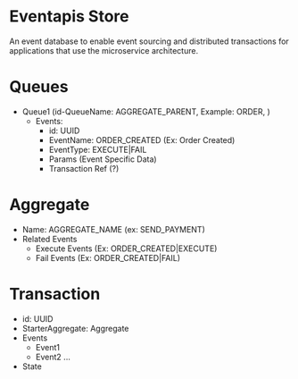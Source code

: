 # Eventapis Store
An event database to enable event sourcing and distributed transactions for applications that use the microservice architecture.

# Queues
* Queue1 (id-QueueName: AGGREGATE_PARENT, Example: ORDER,   )
    * Events: 
        * id: UUID
        * EventName: ORDER_CREATED (Ex: Order Created) 
        * EventType: EXECUTE|FAIL
        * Params (Event Specific Data)
        * Transaction Ref (?)
        
        

# Aggregate
* Name: AGGREGATE_NAME (ex: SEND_PAYMENT)
* Related Events
    * Execute Events (Ex: ORDER_CREATED|EXECUTE)
    * Fail Events (Ex: ORDER_CREATED|FAIL)


# Transaction
* id: UUID
* StarterAggregate: Aggregate
* Events
    * Event1
    * Event2 ...
* State  